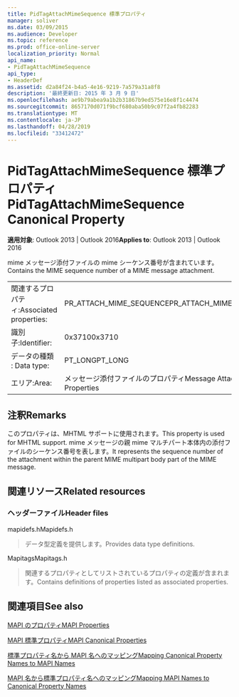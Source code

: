 ```yaml
---
title: PidTagAttachMimeSequence 標準プロパティ
manager: soliver
ms.date: 03/09/2015
ms.audience: Developer
ms.topic: reference
ms.prod: office-online-server
localization_priority: Normal
api_name:
- PidTagAttachMimeSequence
api_type:
- HeaderDef
ms.assetid: d2a84f24-b4a5-4e16-9219-7a579a31a8f8
description: '最終更新日: 2015 年 3 月 9 日'
ms.openlocfilehash: ae9b79abea9a1b2b31867b9ed575e16e8f1c4474
ms.sourcegitcommit: 8657170d071f9bcf680aba50b9c07f2a4fb82283
ms.translationtype: MT
ms.contentlocale: ja-JP
ms.lasthandoff: 04/28/2019
ms.locfileid: "33412472"
---
```

# <a name="pidtagattachmimesequence-canonical-property"></a><span data-ttu-id="166b3-103">PidTagAttachMimeSequence 標準プロパティ</span><span class="sxs-lookup"><span data-stu-id="166b3-103">PidTagAttachMimeSequence Canonical Property</span></span>

  
  
<span data-ttu-id="166b3-104">**適用対象**: Outlook 2013 | Outlook 2016</span><span class="sxs-lookup"><span data-stu-id="166b3-104">**Applies to**: Outlook 2013 | Outlook 2016</span></span> 
  
<span data-ttu-id="166b3-105">mime メッセージ添付ファイルの mime シーケンス番号が含まれています。</span><span class="sxs-lookup"><span data-stu-id="166b3-105">Contains the MIME sequence number of a MIME message attachment.</span></span>
  
|||
|:-----|:-----|
|<span data-ttu-id="166b3-106">関連するプロパティ:</span><span class="sxs-lookup"><span data-stu-id="166b3-106">Associated properties:</span></span>  <br/> |<span data-ttu-id="166b3-107">PR_ATTACH_MIME_SEQUENCE</span><span class="sxs-lookup"><span data-stu-id="166b3-107">PR_ATTACH_MIME_SEQUENCE</span></span>  <br/> |
|<span data-ttu-id="166b3-108">識別子:</span><span class="sxs-lookup"><span data-stu-id="166b3-108">Identifier:</span></span>  <br/> |<span data-ttu-id="166b3-109">0x3710</span><span class="sxs-lookup"><span data-stu-id="166b3-109">0x3710</span></span>  <br/> |
|<span data-ttu-id="166b3-110">データの種類 : </span><span class="sxs-lookup"><span data-stu-id="166b3-110">Data type:</span></span>  <br/> |<span data-ttu-id="166b3-111">PT_LONG</span><span class="sxs-lookup"><span data-stu-id="166b3-111">PT_LONG</span></span>  <br/> |
|<span data-ttu-id="166b3-112">エリア:</span><span class="sxs-lookup"><span data-stu-id="166b3-112">Area:</span></span>  <br/> |<span data-ttu-id="166b3-113">メッセージ添付ファイルのプロパティ</span><span class="sxs-lookup"><span data-stu-id="166b3-113">Message Attachment Properties</span></span>  <br/> |
   
## <a name="remarks"></a><span data-ttu-id="166b3-114">注釈</span><span class="sxs-lookup"><span data-stu-id="166b3-114">Remarks</span></span>

<span data-ttu-id="166b3-115">このプロパティは、MHTML サポートに使用されます。</span><span class="sxs-lookup"><span data-stu-id="166b3-115">This property is used for MHTML support.</span></span> <span data-ttu-id="166b3-116">mime メッセージの親 mime マルチパート本体内の添付ファイルのシーケンス番号を表します。</span><span class="sxs-lookup"><span data-stu-id="166b3-116">It represents the sequence number of the attachment within the parent MIME multipart body part of the MIME message.</span></span>
  
## <a name="related-resources"></a><span data-ttu-id="166b3-117">関連リソース</span><span class="sxs-lookup"><span data-stu-id="166b3-117">Related resources</span></span>

### <a name="header-files"></a><span data-ttu-id="166b3-118">ヘッダーファイル</span><span class="sxs-lookup"><span data-stu-id="166b3-118">Header files</span></span>

<span data-ttu-id="166b3-119">mapidefs.h</span><span class="sxs-lookup"><span data-stu-id="166b3-119">Mapidefs.h</span></span>
  
> <span data-ttu-id="166b3-120">データ型定義を提供します。</span><span class="sxs-lookup"><span data-stu-id="166b3-120">Provides data type definitions.</span></span>
    
<span data-ttu-id="166b3-121">Mapitags</span><span class="sxs-lookup"><span data-stu-id="166b3-121">Mapitags.h</span></span>
  
> <span data-ttu-id="166b3-122">関連するプロパティとしてリストされているプロパティの定義が含まれます。</span><span class="sxs-lookup"><span data-stu-id="166b3-122">Contains definitions of properties listed as associated properties.</span></span>
    
## <a name="see-also"></a><span data-ttu-id="166b3-123">関連項目</span><span class="sxs-lookup"><span data-stu-id="166b3-123">See also</span></span>



[<span data-ttu-id="166b3-124">MAPI のプロパティ</span><span class="sxs-lookup"><span data-stu-id="166b3-124">MAPI Properties</span></span>](mapi-properties.md)
  
[<span data-ttu-id="166b3-125">MAPI 標準プロパティ</span><span class="sxs-lookup"><span data-stu-id="166b3-125">MAPI Canonical Properties</span></span>](mapi-canonical-properties.md)
  
[<span data-ttu-id="166b3-126">標準プロパティ名から MAPI 名へのマッピング</span><span class="sxs-lookup"><span data-stu-id="166b3-126">Mapping Canonical Property Names to MAPI Names</span></span>](mapping-canonical-property-names-to-mapi-names.md)
  
[<span data-ttu-id="166b3-127">MAPI 名から標準プロパティ名へのマッピング</span><span class="sxs-lookup"><span data-stu-id="166b3-127">Mapping MAPI Names to Canonical Property Names</span></span>](mapping-mapi-names-to-canonical-property-names.md)

